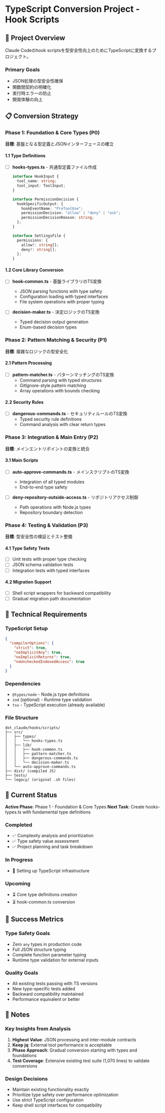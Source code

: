 # TypeScript Conversion Project - Hook Scripts

## 🎯 Project Overview

Claude Codeのhook scriptsを型安全性向上のためにTypeScriptに変換するプロジェクト。

### Primary Goals
- JSON処理の型安全性確保
- 関数間契約の明確化
- 実行時エラーの防止
- 開発体験の向上

## 📋 Conversion Strategy

### Phase 1: Foundation & Core Types (P0)
**目標**: 基盤となる型定義とJSONインターフェースの確立

#### 1.1 Type Definitions
- [ ] **hooks-types.ts** - 共通型定義ファイル作成
  ```typescript
  interface HookInput {
    tool_name: string;
    tool_input: ToolInput;
  }
  
  interface PermissionDecision {
    hookSpecificOutput: {
      hookEventName: "PreToolUse";
      permissionDecision: "allow" | "deny" | "ask";
      permissionDecisionReason: string;
    };
  }
  
  interface SettingsFile {
    permissions: {
      allow?: string[];
      deny?: string[];
    };
  }
  ```

#### 1.2 Core Library Conversion
- [ ] **hook-common.ts** - 基盤ライブラリのTS変換
  - JSON parsing functions with type safety
  - Configuration loading with typed interfaces
  - File system operations with proper typing

- [ ] **decision-maker.ts** - 決定ロジックのTS変換
  - Typed decision output generation
  - Enum-based decision types

### Phase 2: Pattern Matching & Security (P1)
**目標**: 複雑なロジックの型安全化

#### 2.1 Pattern Processing
- [ ] **pattern-matcher.ts** - パターンマッチングのTS変換
  - Command parsing with typed structures
  - GitIgnore-style pattern matching
  - Array operations with bounds checking

#### 2.2 Security Rules
- [ ] **dangerous-commands.ts** - セキュリティルールのTS変換
  - Typed security rule definitions
  - Command analysis with clear return types

### Phase 3: Integration & Main Entry (P2)
**目標**: メインエントリポイントの変換と統合

#### 3.1 Main Scripts
- [ ] **auto-approve-commands.ts** - メインスクリプトのTS変換
  - Integration of all typed modules
  - End-to-end type safety

- [ ] **deny-repository-outside-access.ts** - リポジトリアクセス制御
  - Path operations with Node.js types
  - Repository boundary detection

### Phase 4: Testing & Validation (P3)
**目標**: 型安全性の検証とテスト整備

#### 4.1 Type Safety Tests
- [ ] Unit tests with proper type checking
- [ ] JSON schema validation tests
- [ ] Integration tests with typed interfaces

#### 4.2 Migration Support
- [ ] Shell script wrappers for backward compatibility
- [ ] Gradual migration path documentation

## 🔧 Technical Requirements

### TypeScript Setup
```json
{
  "compilerOptions": {
    "strict": true,
    "noImplicitAny": true,
    "noImplicitReturns": true,
    "noUncheckedIndexedAccess": true
  }
}
```

### Dependencies
- `@types/node` - Node.js type definitions
- `zod` (optional) - Runtime type validation
- `tsx` - TypeScript execution (already available)

### File Structure
```
dot_claude/hooks/scripts/
├── src/
│   ├── types/
│   │   └── hooks-types.ts
│   ├── lib/
│   │   ├── hook-common.ts
│   │   ├── pattern-matcher.ts
│   │   ├── dangerous-commands.ts
│   │   └── decision-maker.ts
│   └── auto-approve-commands.ts
├── dist/ (compiled JS)
├── tests/
└── legacy/ (original .sh files)
```

## 📅 Current Status

**Active Phase**: Phase 1 - Foundation & Core Types
**Next Task**: Create hooks-types.ts with fundamental type definitions

### Completed
- ✅ Complexity analysis and prioritization
- ✅ Type safety value assessment
- ✅ Project planning and task breakdown

### In Progress
- 🔄 Setting up TypeScript infrastructure

### Upcoming
- ⏳ Core type definitions creation
- ⏳ hook-common.ts conversion

## 🎯 Success Metrics

### Type Safety Goals
- Zero `any` types in production code
- Full JSON structure typing
- Complete function parameter typing
- Runtime type validation for external inputs

### Quality Goals
- All existing tests passing with TS versions
- New type-specific tests added
- Backward compatibility maintained
- Performance equivalent or better

## 📝 Notes

### Key Insights from Analysis
1. **Highest Value**: JSON processing and inter-module contracts
2. **Keep jq**: External tool performance is acceptable
3. **Phase Approach**: Gradual conversion starting with types and foundations
4. **Test Coverage**: Extensive existing test suite (1,070 lines) to validate conversions

### Design Decisions
- Maintain existing functionality exactly
- Prioritize type safety over performance optimization
- Use strict TypeScript configuration
- Keep shell script interfaces for compatibility